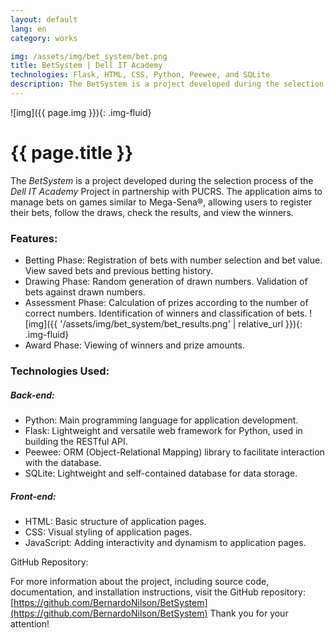 ```yaml
---
layout: default
lang: en
category: works

img: /assets/img/bet_system/bet.png
title: BetSystem | Dell IT Academy
technologies: Flask, HTML, CSS, Python, Peewee, and SQLite
description: The BetSystem is a project developed during the selection process of the Dell IT Academy Project in partnership with PUCRS. The application aims to manage bets on games similar to Mega-Sena®, allowing users to register their bets, follow the draws, check the results, and view the winners.
---
```


![img]({{ page.img }}){: .img-fluid}


# {{ page.title }}

The *BetSystem* is a project developed during the selection process of the *Dell IT Academy* Project in partnership with PUCRS. The application aims to manage bets on games similar to Mega-Sena®, allowing users to register their bets, follow the draws, check the results, and view the winners.

### Features:
- Betting Phase:
Registration of bets with number selection and bet value.
View saved bets and previous betting history.
- Drawing Phase:
Random generation of drawn numbers.
Validation of bets against drawn numbers.
- Assessment Phase:
Calculation of prizes according to the number of correct numbers.
Identification of winners and classification of bets.
![img]({{ '/assets/img/bet_system/bet_results.png' | relative_url }}){: .img-fluid}
- Award Phase:
Viewing of winners and prize amounts.

### Technologies Used:

##### Back-end:
- Python: Main programming language for application development.
- Flask: Lightweight and versatile web framework for Python, used in building the RESTful API.
- Peewee: ORM (Object-Relational Mapping) library to facilitate interaction with the database.
- SQLite: Lightweight and self-contained database for data storage.
##### Front-end:
- HTML: Basic structure of application pages.
- CSS: Visual styling of application pages.
- JavaScript: Adding interactivity and dynamism to application pages.

GitHub Repository:

For more information about the project, including source code, documentation, and installation instructions, visit the GitHub repository: [https://github.com/BernardoNilson/BetSystem](https://github.com/BernardoNilson/BetSystem)
Thank you for your attention!
